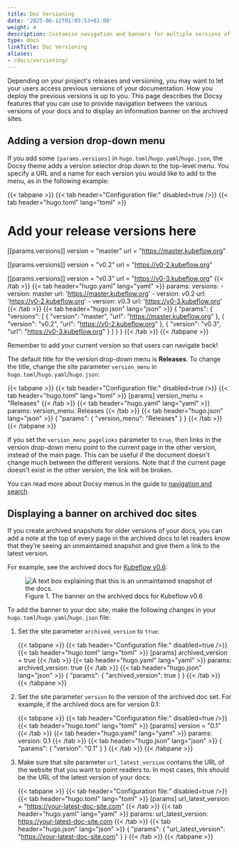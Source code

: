 ```yaml
---
title: Doc Versioning
date: '2025-06-12T01:05:53+01:00'
weight: 4
description: Customize navigation and banners for multiple versions of your docs.
type: docs
linkTitle: Doc Versioning
aliases:
- /docs/versioning/
---
```


Depending on your project's releases and versioning, you may want to let your
users access previous versions of your documentation. How you deploy the
previous versions is up to you. This page describes the Docsy features that you
can use to provide navigation between the various versions of your docs and to
display an information banner on the archived sites.

## Adding a version drop-down menu

If you add some `[params.versions]` in `hugo.toml`/`hugo.yaml`/`hugo.json`, the
Docsy theme adds a version selector drop down to the top-level menu. You specify
a URL and a name for each version you would like to add to the menu, as in the
following example:

<!-- prettier-ignore-start -->
{{< tabpane >}}
{{< tab header="Configuration file:" disabled=true />}}
{{< tab header="hugo.toml" lang="toml" >}}
# Add your release versions here
[[params.versions]]
  version = "master"
  url = "https://master.kubeflow.org"

[[params.versions]]
  version = "v0.2"
  url = "https://v0-2.kubeflow.org"

[[params.versions]]
  version = "v0.3"
  url = "https://v0-3.kubeflow.org"
{{< /tab >}}
{{< tab header="hugo.yaml" lang="yaml" >}}
params:
  versions:
    - version: master
      url: 'https://master.kubeflow.org'
    - version: v0.2
      url: 'https://v0-2.kubeflow.org'
    - version: v0.3
      url: 'https://v0-3.kubeflow.org'
{{< /tab >}}
{{< tab header="hugo.json" lang="json" >}}
{
  "params": {
    "versions": [
      {
        "version": "master",
        "url": "https://master.kubeflow.org"
      },
      {
        "version": "v0.2",
        "url": "https://v0-2.kubeflow.org"
      },
      {
        "version": "v0.3",
        "url": "https://v0-3.kubeflow.org"
      }
    ]
  }
}
{{< /tab >}}
{{< /tabpane >}}
<!-- prettier-ignore-end -->

Remember to add your current version so that users can navigate back!

The default title for the version drop-down menu is **Releases**. To change the
title, change the site parameter `version_menu` in
`hugo.toml`/`hugo.yaml`/`hugo.json`:

<!-- prettier-ignore-start -->
{{< tabpane >}}
{{< tab header="Configuration file:" disabled=true />}}
{{< tab header="hugo.toml" lang="toml" >}}
[params]
version_menu = "Releases"
{{< /tab >}}
{{< tab header="hugo.yaml" lang="yaml" >}}
params:
  version_menu: Releases
{{< /tab >}}
{{< tab header="hugo.json" lang="json" >}}
{
  "params": {
    "version_menu": "Releases"
  }
}
{{< /tab >}}
{{< /tabpane >}}
<!-- prettier-ignore-end -->

If you set the `version_menu_pagelinks` parameter to `true`, then links in the
version drop-down menu point to the current page in the other version, instead
of the main page. This can be useful if the document doesn't change much between
the different versions. Note that if the current page doesn't exist in the other
version, the link will be broken.

You can read more about Docsy menus in the guide to
[navigation and search](/docs/adding-content/navigation/).

## Displaying a banner on archived doc sites

If you create archived snapshots for older versions of your docs, you can add a
note at the top of every page in the archived docs to let readers know that
they’re seeing an unmaintained snapshot and give them a link to the latest
version.

For example, see the archived docs for
[Kubeflow v0.6](https://v0-6.kubeflow.org/docs/):

<figure>
  <img src="/images/version-banner.png"
       alt="A text box explaining that this is an unmaintained snapshot of the docs."
       class="mt-3 mb-3 border border-info rounded" />
  <figcaption>Figure 1. The banner on the archived docs for Kubeflow v0.6
  </figcaption>
</figure>

To add the banner to your doc site, make the following changes in your
`hugo.toml`/`hugo.yaml`/`hugo.json` file:

<!-- prettier-ignore-start -->

1. Set the site parameter `archived_version` to `true`:

    {{< tabpane >}}
{{< tab header="Configuration file:" disabled=true />}}
{{< tab header="hugo.toml" lang="toml" >}}
[params]
archived_version = true
{{< /tab >}}
{{< tab header="hugo.yaml" lang="yaml" >}}
params:
  archived_version: true
{{< /tab >}}
{{< tab header="hugo.json" lang="json" >}}
{
  "params": {
    "archived_version": true
  }
}
{{< /tab >}}
    {{< /tabpane >}}

1. Set the site parameter `version` to the version of the archived doc set. For
  example, if the archived docs are for version 0.1:

    {{< tabpane >}}
{{< tab header="Configuration file:" disabled=true />}}
{{< tab header="hugo.toml" lang="toml" >}}
[params]
version = "0.1"
{{< /tab >}}
{{< tab header="hugo.yaml" lang="yaml" >}}
params:
  version: 0.1
{{< /tab >}}
{{< tab header="hugo.json" lang="json" >}}
{
  "params": {
    "version": "0.1"
  }
}
{{< /tab >}}
    {{< /tabpane >}}

1. Make sure that site parameter `url_latest_version` contains the URL of the website that you
  want to point readers to. In most cases, this should be the URL of the latest
  version of your docs:

    {{< tabpane >}}
{{< tab header="Configuration file:" disabled=true />}}
{{< tab header="hugo.toml" lang="toml" >}}
[params]
url_latest_version = "https://your-latest-doc-site.com"
{{< /tab >}}
{{< tab header="hugo.yaml" lang="yaml" >}}
params:
  url_latest_version: https://your-latest-doc-site.com
{{< /tab >}}
{{< tab header="hugo.json" lang="json" >}}
{
  "params": {
    "url_latest_version": "https://your-latest-doc-site.com"
  }
}
{{< /tab >}}
    {{< /tabpane >}}

<!-- prettier-ignore-end -->
